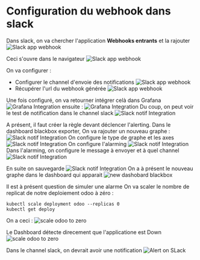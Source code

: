 # Configuration  du webhook dans slack
Dans slack, on va chercher l'application **Webhooks entrants** et la rajouter
![Slack app webhook](images/slack%20appli%20webhook%20entrant.PNG)

Ceci s'ouvre dans le navigateur
![Slack app webhook](images/salck%202.PNG)

On va configurer : 
- Configurer le channel d'envoie des notifications
  ![Slack app webhook](images/salck%203.PNG)
- Récupérer l'url du webhook générée
  ![Slack app webhook](images/salck_4.PNG)

Une fois configuré, on va retourner intégrer celà dans Grafana
  ![Grafana Integration](images/grafana_1.PNG)
  ensuite : 
  ![Grafana Integration](images/grafana_2.PNG)
Du coup, on peut voir le test de notification dans le channel slack
  ![Slack notif Integration](images/salck_5.PNG)

A présent, il faut créer la règle devant déclencer l'alerting.
Dans le dashboard blackbox exporter, On va rajouter un nouveau graphe : 
![Slack notif Integration](images/grafana_3.PNG)
On configure le type de graphe et les axes
![Slack notif Integration](images/grafana_4.PNG)
On configure l'alarming
![Slack notif Integration](images/grafana_5.PNG)
Dans l'alarming, on configure le message à envoyer et à quel channel
![Slack notif Integration](images/grafana_6.PNG)

En suite on sauvegarde
![Slack notif Integration](images/grafana_8.PNG)
On a à présent le nouveau graphe dans le dashboard qui apparait
![new dashobard blackbox](images/grafana_9.PNG)

Il est à présent question de simuler une alarme
On va scaler le nombre de replicat de notre deploiement odoo à zéro : 
```
kubectl scale deployment odoo --replicas 0
kubectl get deploy
```
On a ceci : 
![scale odoo to zero](images/scale_odoo_to_o.PNG)

Le Dashboard détecte direcement que l'applicatione est Down
![scale odoo to zero](images/grafana_10.PNG)

Dans le channel slack, on devrait avoir une notification
![Alert on SLack](images/grafana11.PNG)